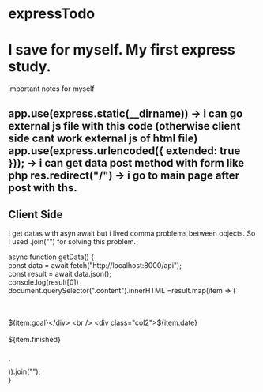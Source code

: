 ﻿# expressTodo
<h1>I save for myself. My first express study.</h1>

important notes for myself

app.use(express.static(__dirname))  -> i can go external js file with this code (otherwise client side cant work external js of html file)
app.use(express.urlencoded({ extended: true }));  -> i can get data post method with form like php
res.redirect("/") -> i go to main page after post with ths.
------------------------------------

<h2>Client Side </h2>
I get datas with asyn await but i lived comma problems between objects. So I used .join("") for solving this problem.



  
async function getData() { <br /> 
  const data = await fetch("http://localhost:8000/api"); <br /> 
  const result = await data.json(); <br /> 
  console.log(result[0]) <br /> 
  document.querySelector(".content").innerHTML =result.map(item => (` <br /> 
    <div class="row"> <br />  
    <div class="col1">${item.goal}</div>  <br /> 
    <div class="col2">${item.date} </div> <br /> 
    <div class="col3">${item.finished}</div> <br /> 
  </div>` <br /> 
  )).join(""); <br /> 
} <br /> 
  
  
